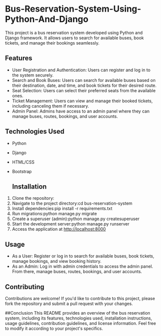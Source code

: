 # Bus-Reservation-System-Using-Python-And-Django

This project is a bus reservation system developed using Python and Django framework. It allows users to search for available buses, book tickets, and manage their bookings seamlessly.

## Features
- User Registration and Authentication: Users can register and log in to the system securely.
- Search and Book Buses: Users can search for available buses based on their destination, date, and time, and book tickets for their desired route.
- Seat Selection: Users can select their preferred seats from the available ones.
- Ticket Management: Users can view and manage their booked tickets, including canceling them if necessary.
- Admin Panel: Admins have access to an admin panel where they can manage buses, routes, bookings, and user accounts.

## Technologies Used
- Python
- Django
- HTML/CSS
- Bootstrap

  ## Installation
1. Clone the repository:
2. Navigate to the project directory:cd bus-reservation-system
3. Install dependencies:pip install -r requirements.txt
4. Run migrations:python manage.py migrate
5. Create a superuser (admin):python manage.py createsuperuser
6. Start the development server:python manage.py runserver
7. Access the application at [http://localhost:8000](http://localhost:8000)

## Usage
- As a User: Register or log in to search for available buses, book tickets, manage bookings, and view booking history.
- As an Admin: Log in with admin credentials to access the admin panel. From there, manage buses, routes, bookings, and user accounts.

## Contributing
Contributions are welcome! If you'd like to contribute to this project, please fork the repository and submit a pull request with your changes.

##Conclusion
This README provides an overview of the bus reservation system, including its features, technologies used, installation instructions, usage guidelines, contribution guidelines, and license information. Feel free to modify it according to your project's specifics.
